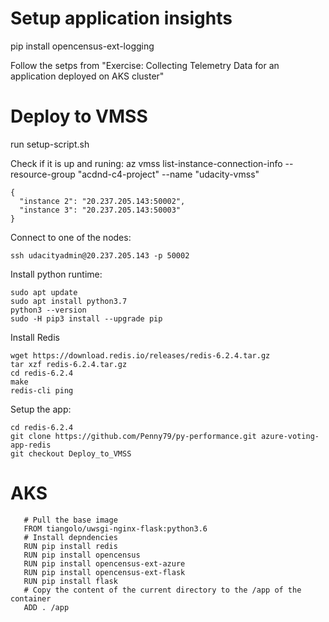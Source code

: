 # Setup application insights

pip install opencensus-ext-logging

Follow the setps from 
"Exercise: Collecting Telemetry Data for an application deployed on AKS cluster"

# Deploy to VMSS

run setup-script.sh

Check if it is up and runing:
az vmss list-instance-connection-info --resource-group "acdnd-c4-project" --name "udacity-vmss"

```
{
  "instance 2": "20.237.205.143:50002",
  "instance 3": "20.237.205.143:50003"
}
```

Connect to one of the nodes:
```
ssh udacityadmin@20.237.205.143 -p 50002
```

Install python runtime:
```
sudo apt update
sudo apt install python3.7
python3 --version
sudo -H pip3 install --upgrade pip
```

Install Redis

```
wget https://download.redis.io/releases/redis-6.2.4.tar.gz
tar xzf redis-6.2.4.tar.gz
cd redis-6.2.4
make
redis-cli ping
```

Setup the app:

```
cd redis-6.2.4
git clone https://github.com/Penny79/py-performance.git azure-voting-app-redis
git checkout Deploy_to_VMSS
```

# AKS

```
   # Pull the base image
   FROM tiangolo/uwsgi-nginx-flask:python3.6
   # Install depndencies 
   RUN pip install redis
   RUN pip install opencensus
   RUN pip install opencensus-ext-azure
   RUN pip install opencensus-ext-flask
   RUN pip install flask
   # Copy the content of the current directory to the /app of the container
   ADD . /app  
```
